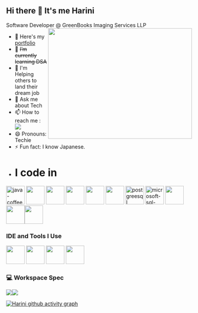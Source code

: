 ## Hi there 👋 It's me Harini

Software Developer @ GreenBooks Imaging Services LLP
<img align="right" width="390" height="300" src="">
- 🔭 Here's my [portfolio](https://github.com/harininh/hariportfolio.git)                                                 
- 🌱 ~~I’m currently learning DSA~~
- 🤔 I'm Helping others to land their dream job
- 💬 Ask me about Tech
- 📫 How to reach me :
<br /> [<img src="https://img.shields.io/badge/LinkedIn-0077B5?style=for-the-badge&logo=linkedin&logoColor=white" />](https://www.linkedin.com/in/harini-natarajan-nov19)
- 😄 Pronouns: Techie
- ⚡ Fun fact: I know Japanese.
- # I code in
<img height="50" width="50" src="https://img.icons8.com/color/48/java-coffee-cup-logo--v1.png" alt="java-coffee-cup-logo--v1" /> <img height="50" width="50" src="https://img.icons8.com/color/48/000000/html-5.png" /> <img height="50" width="50" src="https://img.icons8.com/color/48/000000/css3.png" /> <img height="50" width="50" src="https://img.icons8.com/color/48/000000/bootstrap.png" /> <img height="50" width="50" src="https://img.icons8.com/color/48/000000/javascript.png"/> <img height="50" width="50" src="https://img.icons8.com/color/48/000000/react-native.png"/> <img height="50" width="50" src="https://img.icons8.com/color/48/postgreesql.png" alt="postgreesql"/> <img width="50" height="50" src="https://img.icons8.com/color/48/microsoft-sql-server.png" alt="microsoft-sql-server"/> <img height="50" width="50" src="https://img.icons8.com/color/48/000000/mysql-logo.png"/><img width="50" height="50" src="https://img.icons8.com/color/48/tomcat.png"/><img width="50" height="50" src="https://img.icons8.com/color/48/spring-logo.png"/> 
### IDE and Tools I Use
<img height="50" width="50" src="https://img.icons8.com/color/48/000000/visual-studio-code-2019.png"/> <img height="50" width="50" src="https://img.icons8.com/office/40/java-eclipse.png"/> <img height="50" width="50" src="https://img.icons8.com/color/50/000000/git.png"/> <img height="50" width="50" src="https://img.icons8.com/officel/80/spring-logo.png"/> 
### 💻 Workspace Spec
<img src="https://img.shields.io/badge/Ubuntu-E95420?style=for-the-badge&logo=ubuntu&logoColor=white"><img src="https://img.shields.io/badge/Windows-0078D6?style=for-the-badge&logo=windows&logoColor=white"/> 

[![Harini github activity graph](https://github-readme-activity-graph.vercel.app/graph?username=Harini&bg_color=000000&color=ffffff&line=43ea0f&point=ffffff&area=true&hide_border=true)](https://github.com/ashutosh00710/github-readme-activity-graph)

